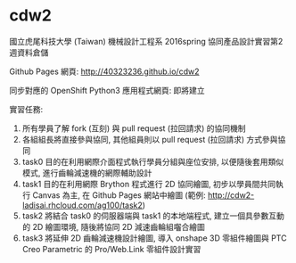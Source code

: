 # cdw2

國立虎尾科技大學 (Taiwan) 機械設計工程系 2016spring 協同產品設計實習第2週資料倉儲

Github Pages 網頁: http://40323236.github.io/cdw2

同步對應的 OpenShift Python3 應用程式網頁: 即將建立

實習任務:

1. 所有學員了解 fork (互刻) 與 pull request (拉回請求) 的協同機制
2. 各組組長將直接參與協同, 其他組員則以 pull request (拉回請求) 方式參與協同
3. task0 目的在利用網際介面程式執行學員分組與座位安排, 以便隨後套用類似模式, 進行齒輪減速機的網際輔助設計
4. task1 目的在利用網際 Brython 程式進行 2D 協同繪圖, 初步以學員間共同執行 Canvas 為主, 在 Github Pages 網站中繪圖 (範例: http://cdw2-ladisai.rhcloud.com/ag100/task2)
5. task2 將結合 task0 的伺服器端與 task1 的本地端程式, 建立一個具參數互動的 2D 繪圖環境, 隨後將協同 2D 減速齒輪組囓合繪圖
6. task3 將延伸 2D 齒輪減速機設計繪圖, 導入 onshape 3D 零組件繪圖與 PTC Creo Parametric 的 Pro/Web.Link 零組件設計實習
